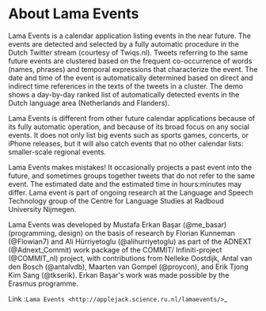 About Lama Events
==================

Lama Events is a calendar application listing events in the near future. The events are detected and selected by a fully automatic procedure in the Dutch Twitter stream (courtesy of Twiqs.nl). Tweets referring to the same future events are clustered based on the frequent co-occurrence of words (names, phrases) and temporal expressions that characterize the event. The date and time of the event is automatically determined based on direct and indirect time references in the texts of the tweets in a cluster. The demo shows a day-by-day ranked list of automatically detected events in the Dutch language area (Netherlands and Flanders).

Lama Events is different from other future calendar applications because of its fully automatic operation, and because of its broad focus on any social events. It does not only list big events such as sports games, concerts, or iPhone releases, but it will also catch events that no other calendar lists: smaller-scale regional events.

Lama Events makes mistakes! It occasionally projects a past event into the future, and sometimes groups together tweets that do not refer to the same event. The estimated date and the estimated time in hours:minutes may differ. Lama event is part of ongoing research at the Language and Speech Technology group of the Centre for Language Studies at Radboud University Nijmegen.

Lama Events was developed by Mustafa Erkan Başar (@me_basar)(programming, design) on the basis of research by Florian Kunneman (@Flowian7) and Ali Hürriyetoglu (@alihurriyetoglu) as part of the ADNEXT (@Adnext_Commit) work package of the COMMIT/ Infiniti-project (@COMMIT_nl) project, with contributions from Nelleke Oostdijk, Antal van den Bosch (@antalvdb), Maarten van Gompel (@proycon), and Erik Tjong Kim Sang (@tkserik). Erkan Başar's work was made possible by the Erasmus programme.


Link :`Lama Events <http://applejack.science.ru.nl/lamaevents/>`_
